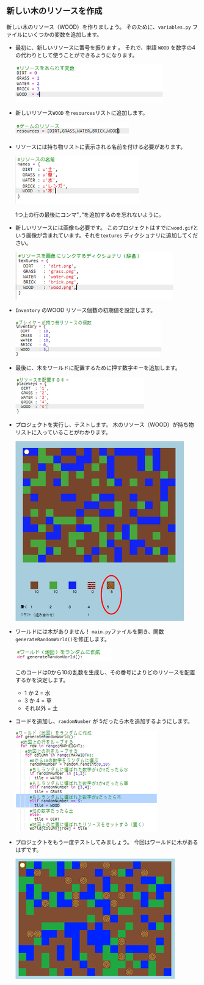 ## 新しい木のリソースを作成

新しい木のリソース（WOOD）を作りましょう。 そのために、`variables.py` ファイルにいくつかの変数を追加します。

+ 最初に、新しいリソースに番号を振ります 。 それで、単語 `WOOD` を数字の4の代わりとして使うことができるようになります。
    
    ![スクリーンショット](images/craft-wood-const.png)

+ 新しいリソース`WOOD` を`resources`リストに追加します。
    
    ![スクリーンショット](images/craft-wood-resources.png)

+ リソースには持ち物リストに表示される名前を付ける必要があります。
    
    ![スクリーンショット](images/craft-wood-name.png)
    
    1つ上の行の最後にコンマ”`,`”を追加するのを忘れないように。

+ 新しいリソースには画像も必要です。 このプロジェクトはすでに`wood.gif`という画像が含まれています。それを`textures` ディクショナリに追加してください。
    
    ![スクリーンショット](images/craft-wood-texture.png)

+ `Inventory` のWOOD リソース個数の初期値を設定します。
    
    ![スクリーンショット](images/craft-wood-inventory.png)

+ 最後に、木をワールドに配置するために押す数字キーを追加します。
    
    ![スクリーンショット](images/craft-wood-placekey.png)

+ プロジェクトを実行し、テストします。 木のリソース（WOOD）が持ち物リストに入っていることがわかります。
    
    ![スクリーンショット](images/craft-wood-test.png)

+ ワールドには木がありません！ `main.py`ファイルを開き、関数`generateRandomWorld()`を修正します。
    
    ![スクリーンショット](images/craft-wood-random1.png)
    
    このコードは0から10の乱数を生成し、その番号によりどのリソースを配置するかを決定します。
    
    + 1 か 2 = 水
    + 3 か 4 = 草
    + それ以外 = 土

+ コードを追加し、`randomNumber` が 5だったら木を追加するようにします。
    
    ![スクリーンショット](images/craft-wood-random2.png)

+ プロジェクトをもう一度テストしてみましょう。 今回はワールドに木があるはずです。
    
    ![スクリーンショット](images/craft-wood-test2.png)